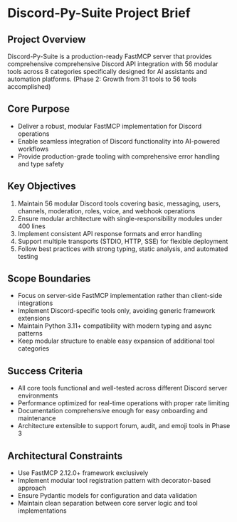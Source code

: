 # Discord-Py-Suite Project Brief

## Project Overview
Discord-Py-Suite is a production-ready FastMCP server that provides comprehensive comprehensive Discord API integration with 56 modular tools across 8 categories specifically designed for AI assistants and automation platforms. (Phase 2: Growth from 31 tools to 56 tools accomplished)

## Core Purpose
- Deliver a robust, modular FastMCP implementation for Discord operations
- Enable seamless integration of Discord functionality into AI-powered workflows
- Provide production-grade tooling with comprehensive error handling and type safety

## Key Objectives
1. Maintain 56 modular Discord tools covering basic, messaging, users, channels, moderation, roles, voice, and webhook operations
2. Ensure modular architecture with single-responsibility modules under 400 lines
3. Implement consistent API response formats and error handling
4. Support multiple transports (STDIO, HTTP, SSE) for flexible deployment
5. Follow best practices with strong typing, static analysis, and automated testing

## Scope Boundaries
- Focus on server-side FastMCP implementation rather than client-side integrations
- Implement Discord-specific tools only, avoiding generic framework extensions
- Maintain Python 3.11+ compatibility with modern typing and async patterns
- Keep modular structure to enable easy expansion of additional tool categories

## Success Criteria
- All core tools functional and well-tested across different Discord server environments
- Performance optimized for real-time operations with proper rate limiting
- Documentation comprehensive enough for easy onboarding and maintenance
- Architecture extensible to support forum, audit, and emoji tools in Phase 3

## Architectural Constraints
- Use FastMCP 2.12.0+ framework exclusively
- Implement modular tool registration pattern with decorator-based approach
- Ensure Pydantic models for configuration and data validation
- Maintain clean separation between core server logic and tool implementations